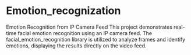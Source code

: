 # Emotion_recognization
Emotion Recognition from IP Camera Feed  This project demonstrates real-time facial emotion recognition using an IP camera feed. The facial_emotion_recognition library is utilized to analyze frames and identify emotions, displaying the results directly on the video feed.
